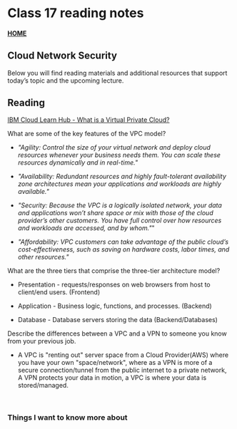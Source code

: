 # Class 17 reading notes

#### [HOME](https://cesarderio.github.io/reading-notes/)

## Cloud Network Security

Below you will find reading materials and additional resources that support today’s topic and the upcoming lecture.

## Reading

[IBM Cloud Learn Hub - What is a Virtual Private Cloud?](https://www.ibm.com/cloud/learn/vpc)

What are some of the key features of the VPC model?

* *"Agility: Control the size of your virtual network and deploy cloud resources whenever your business needs them. You can scale these resources dynamically and in real-time."*

* *"Availability: Redundant resources and highly fault-tolerant availability zone architectures mean your applications and workloads are highly available."*

* *"Security: Because the VPC is a logically isolated network, your data and applications won’t share space or mix with those of the cloud provider’s other customers. You have full control over how resources and workloads are accessed, and by whom."*"

* *"Affordability: VPC customers can take advantage of the public cloud’s cost-effectiveness, such as saving on hardware costs, labor times, and other resources."*

What are the three tiers that comprise the three-tier architecture model?

* Presentation - requests/responses on web browsers from host to client/end users. (Frontend)

* Application - Business logic, functions, and processes. (Backend)

* Database - Database servers storing the data (Backend/Databases)

Describe the differences between a VPC and a VPN to someone you know from your previous job.

* A VPC is "renting out" server space from a Cloud Provider(AWS) where you have your own "space/network", where as a VPN is more of a secure connection/tunnel from the public internet to a private network, A VPN protects your data in motion, a VPC is where your data is stored/managed.

<br>

### Things I want to know more about
